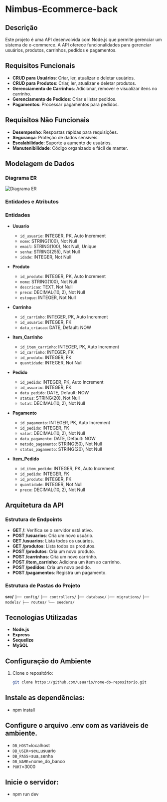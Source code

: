 ﻿# Nimbus-Ecommerce-back

## Descrição
Este projeto é uma API desenvolvida com Node.js que permite gerenciar um sistema de e-commerce. A API oferece funcionalidades para gerenciar usuários, produtos, carrinhos, pedidos e pagamentos.

## Requisitos Funcionais

- **CRUD para Usuários**: Criar, ler, atualizar e deletar usuários.
- **CRUD para Produtos**: Criar, ler, atualizar e deletar produtos.
- **Gerenciamento de Carrinhos**: Adicionar, remover e visualizar itens no carrinho.
- **Gerenciamento de Pedidos**: Criar e listar pedidos.
- **Pagamentos**: Processar pagamentos para pedidos.

## Requisitos Não Funcionais

- **Desempenho**: Respostas rápidas para requisições.
- **Segurança**: Proteção de dados sensíveis.
- **Escalabilidade**: Suporte a aumento de usuários.
- **Manutenibilidade**: Código organizado e fácil de manter.

## Modelagem de Dados

### Diagrama ER

![Diagrama ER](caminho/para/o/diagrama.png)

### Entidades e Atributos

### Entidades

- **Usuario**
  - `id_usuario`: INTEGER, PK, Auto Increment
  - `nome`: STRING(100), Not Null
  - `email`: STRING(100), Not Null, Unique
  - `senha`: STRING(255), Not Null
  - `idade`: INTEGER, Not Null

- **Produto**
  - `id_produto`: INTEGER, PK, Auto Increment
  - `nome`: STRING(100), Not Null
  - `descricao`: TEXT, Not Null
  - `preco`: DECIMAL(10, 2), Not Null
  - `estoque`: INTEGER, Not Null

- **Carrinho**
  - `id_carrinho`: INTEGER, PK, Auto Increment
  - `id_usuario`: INTEGER, FK
  - `data_criacao`: DATE, Default: NOW

- **Item_Carrinho**
  - `id_item_carrinho`: INTEGER, PK, Auto Increment
  - `id_carrinho`: INTEGER, FK
  - `id_produto`: INTEGER, FK
  - `quantidade`: INTEGER, Not Null

- **Pedido**
  - `id_pedido`: INTEGER, PK, Auto Increment
  - `id_usuario`: INTEGER, FK
  - `data_pedido`: DATE, Default: NOW
  - `status`: STRING(20), Not Null
  - `total`: DECIMAL(10, 2), Not Null

- **Pagamento**
  - `id_pagamento`: INTEGER, PK, Auto Increment
  - `id_pedido`: INTEGER, FK
  - `valor`: DECIMAL(10, 2), Not Null
  - `data_pagamento`: DATE, Default: NOW
  - `metodo_pagamento`: STRING(50), Not Null
  - `status_pagamento`: STRING(20), Not Null

- **Item_Pedido**
  - `id_item_pedido`: INTEGER, PK, Auto Increment
  - `id_pedido`: INTEGER, FK
  - `id_produto`: INTEGER, FK
  - `quantidade`: INTEGER, Not Null
  - `preco`: DECIMAL(10, 2), Not Null


## Arquitetura da API

### Estrutura de Endpoints

- **GET /**: Verifica se o servidor está ativo.
- **POST /usuarios**: Cria um novo usuário.
- **GET /usuarios**: Lista todos os usuários.
- **GET /produtos**: Lista todos os produtos.
- **POST /produtos**: Cria um novo produto.
- **POST /carrinhos**: Cria um novo carrinho.
- **POST /item_carrinho**: Adiciona um item ao carrinho.
- **POST /pedidos**: Cria um novo pedido.
- **POST /pagamentos**: Registra um pagamento.

### Estrutura de Pastas do Projeto

**src/**
  `├── config/`
  `├── controllers/`
  `├── database/`
  `├── migrations/` 
  `├── models/`
  `├── routes/`
  `└── seeders/`

## Tecnologias Utilizadas

- **Node.js**
- **Express**
- **Sequelize**
- **MySQL**

## Configuração do Ambiente

1. Clone o repositório:
   ```bash
   git clone https://github.com/usuario/nome-do-repositorio.git

## Instale as dependências:
- npm install

## Configure o arquivo .env com as variáveis de ambiente.

- `DB_HOST`=localhost
- `DB_USER`=seu_usuario
- `DB_PASS`=sua_senha
- `DB_NAME`=nome_do_banco
- `PORT`=3000

## Inicie o servidor:
- npm run dev

